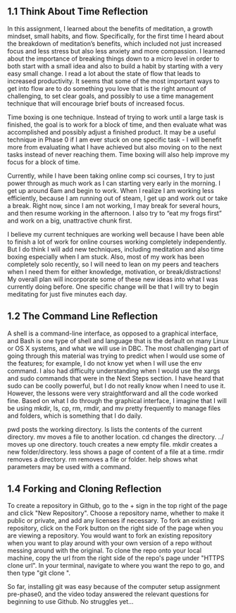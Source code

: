 ## 1.1 Think About Time Reflection

In this assignment, I learned about the benefits of meditation, a growth mindset, small habits, and flow. Specifically, for the first time I heard about the breakdown of meditation’s benefits, which included not just increased focus and less stress but also less anxiety and more compassion. I learned about the importance of breaking things down to a micro level in order to both start with a small idea and also to build a habit by starting with a very easy small change. I read a lot about the state of flow that leads to increased productivity. It seems that some of the most important ways to get into flow are to do something you love that is the right amount of challenging, to set clear goals, and possibly to use a time management technique that will encourage brief bouts of increased focus.

Time boxing is one technique. Instead of trying to work until a large task is finished, the goal is to work for a block of time, and then evaluate what was accomplished and possibly adjust a finished product. It may be a useful technique in Phase 0 if I am ever stuck on one specific task - I will benefit more from evaluating what I have achieved but also moving on to the next tasks instead of never reaching them. Time boxing will also help improve my focus for a block of time.

Currently, while I have been taking online comp sci courses, I try to just power through as much work as I can starting very early in the morning. I get up around 6am and begin to work. When I realize I am working less efficiently, because I am running out of steam, I get up and work out or take a break. Right now, since I am not working, I may break for several hours, and then resume working in the afternoon. I also try to “eat my frogs first” and work on a big, unattractive chunk first.

I believe my current techniques are working well because I have been able to finish a lot of work for online courses working completely independently. But I do think I will add new techniques, including meditation and also time boxing especially when I am stuck. Also, most of my work has been completely solo recently, so I will need to lean on my peers and teachers when I need them for either knowledge, motivation, or break/distractions! My overall plan will incorporate some of these new ideas into what I was currently doing before. One specific change will be that I will try to begin meditating for just five minutes each day.

## 1.2 The Command Line Reflection

A shell is a command-line interface, as opposed to a graphical interface, and Bash is one type of shell and language that is the default on many Linux or OS X systems, and what we will use in DBC. The most challenging part of going through this material was trying to predict when I would use some of the features; for example, I do not know yet when I will use the env command. I also had difficulty understanding when I would use the xargs and sudo commands that were in the Next Steps section. I have heard that sudo can be coolly powerful, but I do not really know when I need to use it. However, the lessons were very straightforward and all the code worked fine. Based on what I do through the graphical interface, I imagine that I will be using mkdir, ls, cp, rm, rmdir, and mv pretty frequently to manage files and folders, which is something that I do daily.

pwd posts the working directory. ls lists the contents of the current directory. mv moves a file to another location. cd changes the directory. ../ moves up one directory. touch creates a new empty file. mkdir creates a new folder/directory. less shows a page of content of a file at a time. rmdir removes a directory. rm removes a file or folder. help shows what parameters may be used with a command.


## 1.4 Forking and Cloning Reflection

To create a repository in Github, go to the + sign in the top right of the page and click "New Repository". Choose a repository name, whether to make it public or private, and add any licenses if necessary. To fork an existing repository, click on the Fork button on the right side of the page when you are viewing a repository. You would want to fork an existing repository when you want to play around with your own version of a repo without messing around with the original. To clone the repo onto your local machine, copy the url from the right side of the repo's page under "HTTPS clone url". In your terminal, navigate to where you want the repo to go, and then type "git clone <pasted url>".

So far, installing git was easy because of the computer setup assignment pre-phase0, and the video today answered the relevant questions for beginning to use Github. No struggles yet...